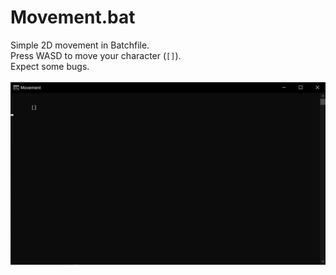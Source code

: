 # Movement.bat
Simple 2D movement in Batchfile.<br>
Press WASD to move your character (<code>[]</code>).<br>
Expect some bugs.<br><br>
<img src="Screenshot.png">

